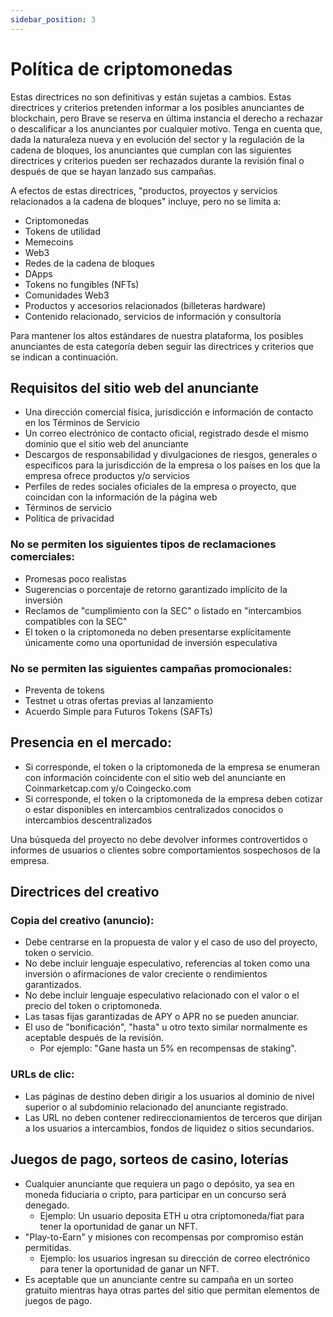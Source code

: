 ```yaml
---
sidebar_position: 3
---
```


# Política de criptomonedas

Estas directrices no son definitivas y están sujetas a cambios. Estas directrices y criterios pretenden informar a los posibles anunciantes de blockchain, pero Brave se reserva en última instancia el derecho a rechazar o descalificar a los anunciantes por cualquier motivo. Tenga en cuenta que, dada la naturaleza nueva y en evolución del sector y la regulación de la cadena de bloques, los anunciantes que cumplan con las siguientes directrices y criterios pueden ser rechazados durante la revisión final o después de que se hayan lanzado sus campañas.

A efectos de estas directrices, "productos, proyectos y servicios relacionados a la cadena de bloques" incluye, pero no se limita a:

- Criptomonedas
- Tokens de utilidad
- Memecoins
- Web3
- Redes de la cadena de bloques
- DApps
- Tokens no fungibles (NFTs)
- Comunidades Web3
- Productos y accesorios relacionados (billeteras hardware)
- Contenido relacionado, servicios de información y consultoría

Para mantener los altos estándares de nuestra plataforma, los posibles anunciantes de esta categoría deben seguir las directrices y criterios que se indican a continuación.

## Requisitos del sitio web del anunciante

- Una dirección comercial física, jurisdicción e información de contacto en los Términos de Servicio
- Un correo electrónico de contacto oficial, registrado desde el mismo dominio que el sitio web del anunciante
- Descargos de responsabilidad y divulgaciones de riesgos, generales o específicos para la jurisdicción de la empresa o los países en los que la empresa ofrece productos y/o servicios
- Perfiles de redes sociales oficiales de la empresa o proyecto, que coincidan con la información de la página web
- Términos de servicio
- Política de privacidad

### No se permiten los siguientes tipos de reclamaciones comerciales:

- Promesas poco realistas
- Sugerencias o porcentaje de retorno garantizado implícito de la inversión
- Reclamos de "cumplimiento con la SEC" o listado en "intercambios compatibles con la SEC"
- El token o la criptomoneda no deben presentarse explícitamente únicamente como una oportunidad de inversión especulativa

### No se permiten las siguientes campañas promocionales:

- Preventa de tokens
- Testnet u otras ofertas previas al lanzamiento
- Acuerdo Simple para Futuros Tokens (SAFTs)

## Presencia en el mercado:

- Si corresponde, el token o la criptomoneda de la empresa se enumeran con información coincidente con el sitio web del anunciante en Coinmarketcap.com y/o Coingecko.com
- Si corresponde, el token o la criptomoneda de la empresa deben cotizar o estar disponibles en intercambios centralizados conocidos o intercambios descentralizados

Una búsqueda del proyecto no debe devolver informes controvertidos o informes de usuarios o clientes sobre comportamientos sospechosos de la empresa.

## Directrices del creativo

### Copia del creativo (anuncio):

- Debe centrarse en la propuesta de valor y el caso de uso del proyecto, token o servicio.
- No debe incluir lenguaje especulativo, referencias al token como una inversión o afirmaciones de valor creciente o rendimientos garantizados.
- No debe incluir lenguaje especulativo relacionado con el valor o el precio del token o criptomoneda.
- Las tasas fijas garantizadas de APY o APR no se pueden anunciar.
- El uso de "bonificación", "hasta" u otro texto similar normalmente es aceptable después de la revisión.
    - Por ejemplo: "Gane hasta un 5% en recompensas de staking".

### URLs de clic:

- Las páginas de destino deben dirigir a los usuarios al dominio de nivel superior o al subdominio relacionado del anunciante registrado.
- Las URL no deben contener redireccionamientos de terceros que dirijan a los usuarios a intercambios, fondos de liquidez o sitios secundarios.

## Juegos de pago, sorteos de casino, loterías

- Cualquier anunciante que requiera un pago o depósito, ya sea en moneda fiduciaria o cripto, para participar en un concurso será denegado.
    - Ejemplo: Un usuario deposita ETH u otra criptomoneda/fiat para tener la oportunidad de ganar un NFT.
- "Play-to-Earn" y misiones con recompensas por compromiso están permitidas.
    - Ejemplo: los usuarios ingresan su dirección de correo electrónico para tener la oportunidad de ganar un NFT.
- Es aceptable que un anunciante centre su campaña en un sorteo gratuito mientras haya otras partes del sitio que permitan elementos de juegos de pago.